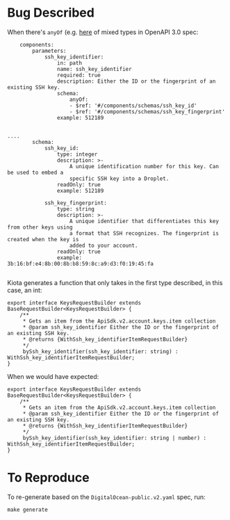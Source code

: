 # Bug Described
When there's `anyOf` (e.g. [here](https://github.com/danaelhe/kiota_bug/blob/main/DigitalOcean-public.v2.yaml#L256) of mixed types in OpenAPI 3.0 spec:
```
    components:
        parameters:
            ssh_key_identifier:
                in: path
                name: ssh_key_identifier
                required: true
                description: Either the ID or the fingerprint of an existing SSH key.
                schema:
                    anyOf:
                    - $ref: '#/components/schemas/ssh_key_id'
                    - $ref: '#/components/schemas/ssh_key_fingerprint'
                example: 512189


....
        schema:
            ssh_key_id:
                type: integer
                description: >-
                    A unique identification number for this key. Can be used to embed a 
                    specific SSH key into a Droplet.
                readOnly: true
                example: 512189
            
            ssh_key_fingerprint:
                type: string
                description: >-
                    A unique identifier that differentiates this key from other keys using 
                    a format that SSH recognizes. The fingerprint is created when the key is
                    added to your account.
                readOnly: true
                example: 3b:16:bf:e4:8b:00:8b:b8:59:8c:a9:d3:f0:19:45:fa
    
```

Kiota generates a function that only takes in the first type described, in this case, an int:

```
export interface KeysRequestBuilder extends BaseRequestBuilder<KeysRequestBuilder> {
    /**
     * Gets an item from the ApiSdk.v2.account.keys.item collection
     * @param ssh_key_identifier Either the ID or the fingerprint of an existing SSH key.
     * @returns {WithSsh_key_identifierItemRequestBuilder}
     */
     bySsh_key_identifier(ssh_key_identifier: string) : WithSsh_key_identifierItemRequestBuilder;
}
```

When we would have expected:
```
export interface KeysRequestBuilder extends BaseRequestBuilder<KeysRequestBuilder> {
    /**
     * Gets an item from the ApiSdk.v2.account.keys.item collection
     * @param ssh_key_identifier Either the ID or the fingerprint of an existing SSH key.
     * @returns {WithSsh_key_identifierItemRequestBuilder}
     */
     bySsh_key_identifier(ssh_key_identifier: string | number) : WithSsh_key_identifierItemRequestBuilder;
}
```


# To Reproduce
To re-generate based on the `DigitalOcean-public.v2.yaml` spec, run:
```
make generate
```

